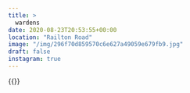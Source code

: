 ```yaml
---
title: >
  wardens
date: 2020-08-23T20:53:55+00:00
location: "Railton Road"
image: "/img/296f70d859570c6e627a49059e679fb9.jpg"
draft: false
instagram: true
---
```


{{<photo src="/img/296f70d859570c6e627a49059e679fb9.jpg">}}
